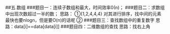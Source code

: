 ##五.数组
###题目一：连续子数组和最大，时间效率0(n)；
###题目二：求数组中出现次数超过一半的数；
		  思路：
          ①{1,2,4,4,4}
          对其进行排序，找中间的元素最快也要nlogn，但是要O(n)的话呢
		  ②
###题目三：查找数组中的重复数字
          思路：data[i]==data[data[i]]
###题目四：二维数组的查找
          思路：找右上角

